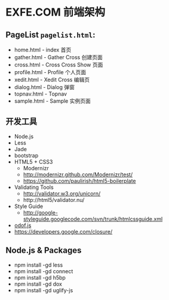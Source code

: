EXFE.COM 前端架构
=================

## PageList `pagelist.html`:
  * home.html           - index     首页
  * gather.html         - Gather    Cross 创建页面
  * cross.html          - Cross     Cross Show 页面
  * profile.html        - Profile   个人页面
  * xedit.html          - Xedit     Cross 编辑页
  * dialog.html         - Dialog    弹窗
  * topnav.html         - Topnav
  * sample.html         - Sample    实例页面

## 开发工具
  * Node.js
  * Less
  * Jade
  * bootstrap
  * HTML5 + CSS3
    - Modernizr
    - http://modernizr.github.com/Modernizr/test/
    - https://github.com/paulirish/html5-boilerplate
  * Validating Tools
    - http://validator.w3.org/unicorn/
    - http://html5/validator.nu/
  * Style Guide
    - http://google-styleguide.googlecode.com/svn/trunk/htmlcssguide.xml
  * [odof.js][id]
  * https://developers.google.com/closure/

## Node.js & Packages
  - npm install -gd less
  - npm install -gd connect
  - npm install -gd h5bp
  - npm install -gd dox
  - npm install -gd uglify-js

[id]: https://github.com/cfddream/odof
